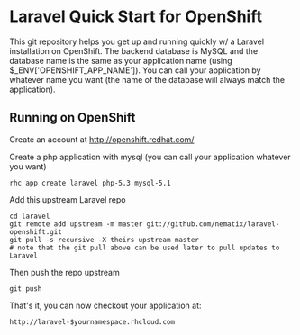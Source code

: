 Laravel Quick Start for OpenShift
========================

This git repository helps you get up and running quickly w/ a Laravel installation
on OpenShift. The backend database is MySQL and the database name is the
same as your application name (using $_ENV['OPENSHIFT_APP_NAME']).  You can call
your application by whatever name you want (the name of the database will always
match the application).


Running on OpenShift
----------------------------

Create an account at http://openshift.redhat.com/

Create a php application with mysql (you can call your application whatever you want)

    rhc app create laravel php-5.3 mysql-5.1

Add this upstream Laravel repo

    cd laravel
    git remote add upstream -m master git://github.com/nematix/laravel-openshift.git
    git pull -s recursive -X theirs upstream master
    # note that the git pull above can be used later to pull updates to Laravel
    
Then push the repo upstream

    git push

That's it, you can now checkout your application at:

    http://laravel-$yournamespace.rhcloud.com


